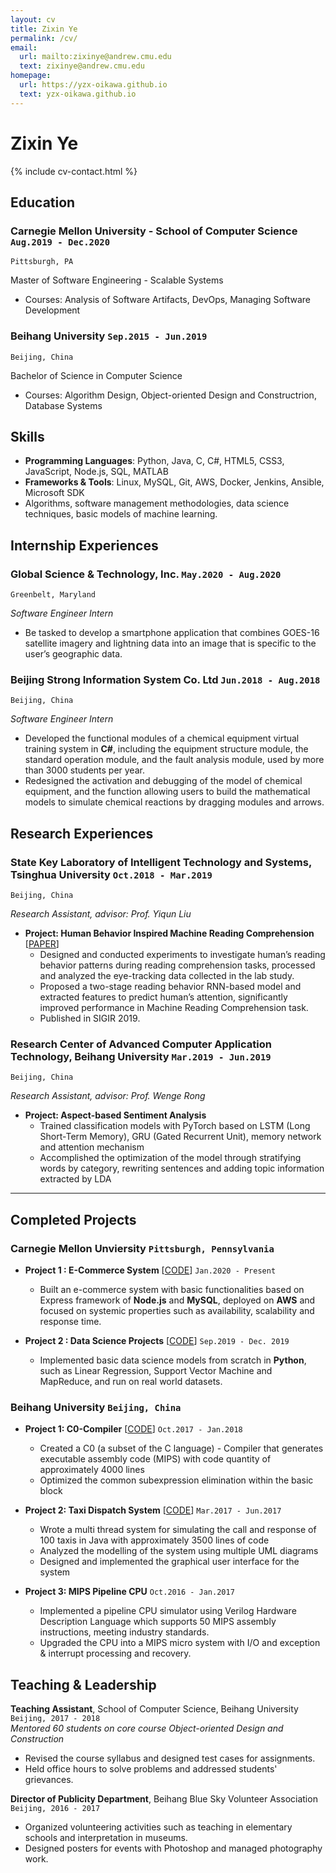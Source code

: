 ```yaml
---
layout: cv
title: Zixin Ye
permalink: /cv/
email:
  url: mailto:zixinye@andrew.cmu.edu
  text: zixinye@andrew.cmu.edu
homepage:
  url: https://yzx-oikawa.github.io
  text: yzx-oikawa.github.io
---
```


# Zixin **Ye**

{% include cv-contact.html %}


## Education

### **Carnegie Mellon University - School of Computer Science** `Aug.2019 - Dec.2020`

```
Pittsburgh, PA
```

Master of Software Engineering - Scalable Systems
  * Courses: Analysis of Software Artifacts, DevOps, Managing Software Development


### **Beihang University** `Sep.2015 - Jun.2019`

```
Beijing, China
```

Bachelor of Science in Computer Science
  * Courses: Algorithm Design, Object-oriented Design and Constructrion, Database Systems

## Skills

  * **Programming Languages**: Python, Java, C, C#, HTML5, CSS3, JavaScript, Node.js, SQL, MATLAB
  * **Frameworks &amp; Tools**: Linux, MySQL, Git, AWS, Docker, Jenkins, Ansible, Microsoft SDK
  * Algorithms, software management methodologies, data science techniques, basic models of machine learning.

## Internship Experiences

### **Global Science & Technology, Inc.** `May.2020 - Aug.2020`

```
Greenbelt, Maryland
```

_Software Engineer Intern_<br>
  * Be tasked to develop a smartphone application that combines GOES-16 satellite imagery and lightning data into an image that is specific to the user’s geographic data.

### **Beijing Strong Information System Co. Ltd** `Jun.2018 - Aug.2018`

```
Beijing, China
```

_Software Engineer Intern_<br>
  * Developed the functional modules of a chemical equipment virtual training system in **C#**, including the equipment structure module, the standard operation module, and the fault analysis module, used by more than 3000 students per year.
  * Redesigned the activation and debugging of the model of chemical equipment, and the function allowing users to build the mathematical models to simulate chemical reactions by dragging modules and arrows.




## Research Experiences

### **State Key Laboratory of Intelligent Technology and Systems, Tsinghua University** `Oct.2018 - Mar.2019`

```
Beijing, China
```

_Research Assistant, advisor: Prof. Yiqun Liu_<br>
  * **Project: Human Behavior Inspired Machine Reading Comprehension** [[PAPER](http://www.thuir.cn/group/~mzhang/publications/SIGIR2019Zheng.pdf)]
    * Designed and conducted experiments to investigate human’s reading behavior patterns during reading comprehension tasks, processed and analyzed the eye-tracking data collected in the lab study.
    * Proposed a two-stage reading behavior RNN-based model and extracted features to predict human’s attention, significantly improved performance in Machine Reading Comprehension task.
    * Published in SIGIR 2019.

### **Research Center of Advanced Computer Application Technology, Beihang University** `Mar.2019 - Jun.2019`

```
Beijing, China
```

_Research Assistant, advisor: Prof. Wenge Rong_<br>
  * **Project: Aspect-based Sentiment Analysis**
    * Trained classification models with PyTorch based on LSTM (Long Short-Term Memory), GRU (Gated Recurrent Unit), memory network and attention mechanism
    * Accomplished the optimization of the model through stratifying words by category, rewriting sentences and adding topic information extracted by LDA


----

## Completed Projects



### **Carnegie Mellon Unviersity** `Pittsburgh, Pennsylvania`

* **Project 1 : E-Commerce System** [[CODE](https://github.com/yzx-oikawa/17-648-E-Commerce-System)] `Jan.2020 - Present`
  * Built an e-commerce system with basic functionalities based on Express framework of **Node.js** and **MySQL**, deployed on **AWS** and focused on systemic properties such as availability, scalability and response time. 

* **Project 2 : Data Science Projects** [[CODE](https://github.com/yzx-oikawa/15-688-Practical-Data-Science)] `Sep.2019 - Dec. 2019`
  * Implemented basic data science models from scratch in **Python**, such as Linear Regression, Support Vector Machine and MapReduce, and run on real world datasets. 

### **Beihang University** `Beijing, China`

* **Project 1: C0-Compiler** [[CODE](https://github.com/yzx-oikawa/Compiler-C0)] `Oct.2017 - Jan.2018`
  * Created a C0 (a subset of the C language) - Compiler that generates executable assembly code (MIPS) with code quantity of approximately 4000 lines
  * Optimized the common subexpression elimination within the basic block

* **Project 2: Taxi Dispatch System** [[CODE](https://github.com/yzx-oikawa/OO)] `Mar.2017 - Jun.2017`
  * Wrote a multi thread system for simulating the call and response of 100 taxis in Java with approximately 3500 lines of code
  * Analyzed the modelling of the system using multiple UML diagrams
  * Designed and implemented the graphical user interface for the system

* **Project 3: MIPS Pipeline CPU**  `Oct.2016 - Jan.2017`
  * Implemented a pipeline CPU simulator using Verilog Hardware Description Language which supports 50 MIPS assembly instructions, meeting industry standards.
  * Upgraded the CPU into a MIPS micro system with I/O and exception & interrupt processing and recovery.


## Teaching & Leadership

**Teaching Assistant**, School of Computer Science, Beihang University `Beijing, 2017 - 2018` <br>
_Mentored 60 students on core course Object-oriented Design and Construction_ <br>
  * Revised the course syllabus and designed test cases for assignments.
  * Held office hours to solve problems and addressed students' grievances.

**Director of Publicity Department**, Beihang Blue Sky Volunteer Association `Beijing, 2016 - 2017` <br>
  * Organized volunteering activities such as teaching in elementary schools and interpretation in museums.
  * Designed posters for events with Photoshop and managed photography work.
  
